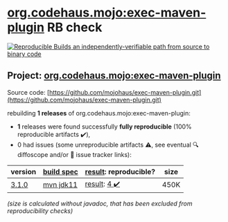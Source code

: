 [org.codehaus.mojo:exec-maven-plugin](https://central.sonatype.com/artifact/org.codehaus.mojo/exec-maven-plugin/3.1.0/versions) RB check
=======

[![Reproducible Builds](https://reproducible-builds.org/images/logos/rb.svg) an independently-verifiable path from source to binary code](https://reproducible-builds.org/)

## Project: [org.codehaus.mojo:exec-maven-plugin](https://central.sonatype.com/artifact/org.codehaus.mojo/exec-maven-plugin/3.1.0/versions)

Source code: [https://github.com/mojohaus/exec-maven-plugin.git](https://github.com/mojohaus/exec-maven-plugin.git)

rebuilding **1 releases** of org.codehaus.mojo:exec-maven-plugin:
- **1** releases were found successfully **fully reproducible** (100% reproducible artifacts :heavy_check_mark:),
- 0 had issues (some unreproducible artifacts :warning:, see eventual :mag: diffoscope and/or :memo: issue tracker links):

| version | [build spec](/BUILDSPEC.md) | [result](https://reproducible-builds.org/docs/jvm/): reproducible? | size |
| -- | --------- | ------ | -- |
| [3.1.0](https://central.sonatype.com/artifact/org.codehaus.mojo/exec-maven-plugin/3.1.0/pom) | [mvn jdk11](exec-maven-plugin-3.1.0.buildspec) | [result](exec-maven-plugin-3.1.0.buildinfo): [4 :heavy_check_mark: ](exec-maven-plugin-3.1.0.buildcompare) | 450K |

<i>(size is calculated without javadoc, that has been excluded from reproducibility checks)</i>
